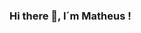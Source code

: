### Hi there 👋,  I´m Matheus !

<!--
**mattd-silva22/mattd-silva22** is a ✨ _special_ ✨ repository because its `README.md` (this file) appears on your GitHub profile.

Here are some ideas to get you started:

- 🔭 I’m currently working on my portfolio 
- 🌱 I’m currently learning: JavaScript , React , Css3
- 👯 I’m looking to collaborate on  Front-end projects 
- 🤔 I’m looking for help with JavaScript 
- 💬 Ask me about: ...
- ⚡ Fun fact: ...
-->

